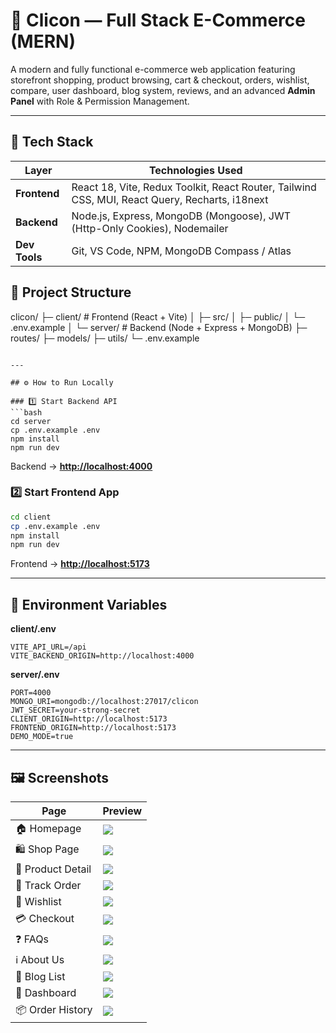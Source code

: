 
# 🛒 Clicon — Full Stack E-Commerce (MERN)

A modern and fully functional e-commerce web application featuring storefront shopping, product browsing, cart & checkout, orders, wishlist, compare, user dashboard, blog system, reviews, and an advanced **Admin Panel** with Role & Permission Management.

---

## 🚀 Tech Stack

| Layer | Technologies Used |
|---|---|
| **Frontend** | React 18, Vite, Redux Toolkit, React Router, Tailwind CSS, MUI, React Query, Recharts, i18next |
| **Backend** | Node.js, Express, MongoDB (Mongoose), JWT (Http-Only Cookies), Nodemailer |
| **Dev Tools** | Git, VS Code, NPM, MongoDB Compass / Atlas |


## 📂 Project Structure


clicon/
├─ client/                 # Frontend (React + Vite)
│  ├─ src/
│  ├─ public/
│  └─ .env.example
│
└─ server/                 # Backend (Node + Express + MongoDB)
├─ routes/
├─ models/
├─ utils/
└─ .env.example

````

---

## ⚙️ How to Run Locally

### 1️⃣ Start Backend API
```bash
cd server
cp .env.example .env
npm install
npm run dev
````

Backend → **[http://localhost:4000](http://localhost:4000)**

### 2️⃣ Start Frontend App

```bash
cd client
cp .env.example .env
npm install
npm run dev
```

Frontend → **[http://localhost:5173](http://localhost:5173)**

---

## 🔐 Environment Variables

**client/.env**

```env
VITE_API_URL=/api
VITE_BACKEND_ORIGIN=http://localhost:4000
```

**server/.env**

```env
PORT=4000
MONGO_URI=mongodb://localhost:27017/clicon
JWT_SECRET=your-strong-secret
CLIENT_ORIGIN=http://localhost:5173
FRONTEND_ORIGIN=http://localhost:5173
DEMO_MODE=true
```

---

## 🖼️ Screenshots

| Page              | Preview                                                       |
| ----------------- | ------------------------------------------------------------- |
| 🏠 Homepage       | ![](client/public/screenshots/01_Homepage.png)                |
| 🛍️ Shop Page     | ![](client/public/screenshots/07_Shop-Page.png)               |
| 📄 Product Detail | ![](client/public/screenshots/08_Product-Detail.png)          |
| 🚚 Track Order    | ![](client/public/screenshots/09_Track-Order.png)             |
| 💖 Wishlist       | ![](client/public/screenshots/12_Wishlist.png)                |
| 💳 Checkout       | ![](client/public/screenshots/14_Checkout.png)                |
| ❓ FAQs            | ![](client/public/screenshots/21_FAQs.png)                    |
| ℹ️ About Us       | ![](client/public/screenshots/23_About-Us.png)                |
| 📰 Blog List      | ![](client/public/screenshots/25_Blog-List.png)               |
| 👤 Dashboard      | ![](client/public/screenshots/27_Dasboard.png)                |
| 📦 Order History  | ![](client/public/screenshots/28_Dashboard_Order-History.png) |
